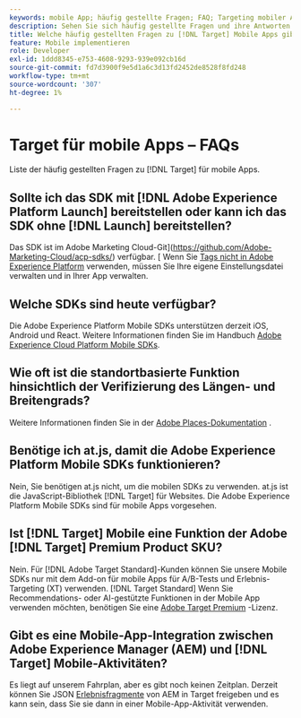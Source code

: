 ```yaml
---
keywords: mobile App; häufig gestellte Fragen; FAQ; Targeting mobiler Apps
description: Sehen Sie sich häufig gestellte Fragen und ihre Antworten zur Adobe [!DNL Target] für mobile Apps an.
title: Welche häufig gestellten Fragen zu [!DNL Target] Mobile Apps gibt es?
feature: Mobile implementieren
role: Developer
exl-id: 1ddd8345-e753-4608-9293-939e092cb16d
source-git-commit: fd7d3900f9e5d1a6c3d13fd2452de8528f8fd248
workflow-type: tm+mt
source-wordcount: '307'
ht-degree: 1%

---
```


# Target für mobile Apps – FAQs

Liste der häufig gestellten Fragen zu [!DNL Target] für mobile Apps.

## Sollte ich das SDK mit [!DNL Adobe Experience Platform Launch] bereitstellen oder kann ich das SDK ohne [!DNL Launch] bereitstellen?

Das SDK ist im Adobe Marketing Cloud-Git](https://github.com/Adobe-Marketing-Cloud/acp-sdks/) verfügbar. [ Wenn Sie [Tags nicht in Adobe Experience Platform](https://experienceleague.adobe.com/docs/experience-platform/tags/home.html) verwenden, müssen Sie Ihre eigene Einstellungsdatei verwalten und in Ihrer App verwalten.

## Welche SDKs sind heute verfügbar?

Die Adobe Experience Platform Mobile SDKs unterstützen derzeit iOS, Android und React. Weitere Informationen finden Sie im Handbuch [Adobe Experience Cloud Platform Mobile SDKs](https://aep-sdks.gitbook.io/docs/).

## Wie oft ist die standortbasierte Funktion hinsichtlich der Verifizierung des Längen- und Breitengrads?

Weitere Informationen finden Sie in der [Adobe Places-Dokumentation](https://placesdocs.com/places-services-by-adobe-documentation/) .

## Benötige ich at.js, damit die Adobe Experience Platform Mobile SDKs funktionieren?

Nein, Sie benötigen at.js nicht, um die mobilen SDKs zu verwenden. at.js ist die JavaScript-Bibliothek [!DNL Target] für Websites. Die Adobe Experience Platform Mobile SDKs sind für mobile Apps vorgesehen.

## Ist [!DNL Target] Mobile eine Funktion der Adobe [!DNL Target] Premium Product SKU?

Nein. Für [!DNL Adobe Target Standard]-Kunden können Sie unsere Mobile SDKs nur mit dem Add-on für mobile Apps für A/B-Tests und Erlebnis-Targeting (XT) verwenden. [!DNL Target Standard] Wenn Sie Recommendations- oder AI-gestützte Funktionen in der Mobile App verwenden möchten, benötigen Sie eine [Adobe Target Premium](/help/c-intro/intro.md#premium) -Lizenz.

## Gibt es eine Mobile-App-Integration zwischen Adobe Experience Manager (AEM) und [!DNL Target] Mobile-Aktivitäten?

Es liegt auf unserem Fahrplan, aber es gibt noch keinen Zeitplan. Derzeit können Sie JSON [Erlebnisfragmente](/help/c-experiences/c-manage-content/aem-experience-fragments.md) von AEM in Target freigeben und es kann sein, dass Sie sie dann in einer Mobile-App-Aktivität verwenden.
